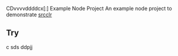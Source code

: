 CDvvvvddddcx[:] Example Node Project
An example node project to demonstrate [srcclr](https://www.srcclr.com)
## Try 
c
sds
ddpjj
